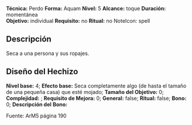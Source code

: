 
**Técnica:** Perdo
**Forma:** Aquam
**Nivel:** 5
**Alcance:** toque 
**Duración:** momentánea  
**Objetivo:** individual
**Requisito:** no
**Ritual:** no
NoteIcon: spell




## Descripción 
<p>Seca a una persona y sus ropajes.</p>

## Diseño del Hechizo 

**Nivel base:** 4; **Efecto base:** Seca completamente algo (de hasta el tamaño de una pequeña casa) que esté mojado;  **Tamaño del **Objetivo:**** 0; **Complejidad:** ; **Requisito de Mejora:** 0; **General:** false; **Ritual:** false; **Bono:** 0; **Descripción del** **Bono:** 

Fuente: ArM5 página 190